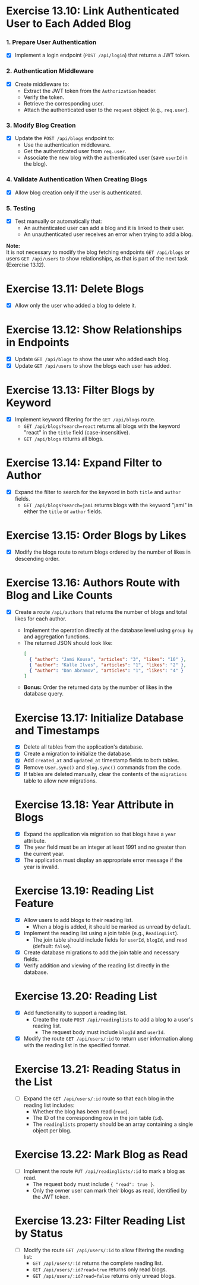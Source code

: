 # Exercise 13.10: Link Authenticated User to Each Added Blog

### 1. Prepare User Authentication
- [x] Implement a login endpoint (`POST /api/login`) that returns a JWT token.

### 2. Authentication Middleware
- [x] Create middleware to:
  - Extract the JWT token from the `Authorization` header.
  - Verify the token.
  - Retrieve the corresponding user.
  - Attach the authenticated user to the `request` object (e.g., `req.user`).

### 3. Modify Blog Creation
- [x] Update the `POST /api/blogs` endpoint to:
  - Use the authentication middleware.
  - Get the authenticated user from `req.user`.
  - Associate the new blog with the authenticated user (save `userId` in the blog).

### 4. Validate Authentication When Creating Blogs
- [x] Allow blog creation only if the user is authenticated.

### 5. Testing
- [x] Test manually or automatically that:
  - An authenticated user can add a blog and it is linked to their user.
  - An unauthenticated user receives an error when trying to add a blog.

**Note:**  
It is not necessary to modify the blog fetching endpoints `GET /api/blogs` or users `GET /api/users` to show relationships, as that is part of the next task (Exercise 13.12).


# Exercise 13.11: Delete Blogs
- [x] Allow only the user who added a blog to delete it.

# Exercise 13.12: Show Relationships in Endpoints
- [x] Update `GET /api/blogs` to show the user who added each blog.
- [x] Update `GET /api/users` to show the blogs each user has added.

# Exercise 13.13: Filter Blogs by Keyword
- [x] Implement keyword filtering for the `GET /api/blogs` route.
  - `GET /api/blogs?search=react` returns all blogs with the keyword "react" in the `title` field (case-insensitive).
  - `GET /api/blogs` returns all blogs.

# Exercise 13.14: Expand Filter to Author
- [x] Expand the filter to search for the keyword in both `title` and `author` fields.
  - `GET /api/blogs?search=jami` returns blogs with the keyword "jami" in either the `title` or `author` fields.

# Exercise 13.15: Order Blogs by Likes
- [x] Modify the blogs route to return blogs ordered by the number of likes in descending order.

# Exercise 13.16: Authors Route with Blog and Like Counts
- [x] Create a route `/api/authors` that returns the number of blogs and total likes for each author.
  - Implement the operation directly at the database level using `group by` and aggregation functions.
  - The returned JSON should look like:
    ```json
    [
      { "author": "Jami Kousa", "articles": "3", "likes": "10" },
      { "author": "Kalle Ilves", "articles": "1", "likes": "2" },
      { "author": "Dan Abramov", "articles": "1", "likes": "4" }
    ]
    ```
  - **Bonus:** Order the returned data by the number of likes in the database query.

  # Exercise 13.17: Initialize Database and Timestamps
  - [x] Delete all tables from the application's database.
  - [x] Create a migration to initialize the database.
  - [x] Add `created_at` and `updated_at` timestamp fields to both tables.
  - [x] Remove `User.sync()` and `Blog.sync()` commands from the code.
  - [x] If tables are deleted manually, clear the contents of the `migrations` table to allow new migrations.

  # Exercise 13.18: Year Attribute in Blogs
  - [x] Expand the application via migration so that blogs have a `year` attribute.
  - [x] The `year` field must be an integer at least 1991 and no greater than the current year.
  - [x] The application must display an appropriate error message if the year is invalid.

  # Exercise 13.19: Reading List Feature
  - [x] Allow users to add blogs to their reading list.
    - When a blog is added, it should be marked as unread by default.
  - [x] Implement the reading list using a join table (e.g., `ReadingList`).
    - The join table should include fields for `userId`, `blogId`, and `read` (default: `false`).
  - [x] Create database migrations to add the join table and necessary fields.
  - [x] Verify addition and viewing of the reading list directly in the database.

  # Exercise 13.20: Reading List
  - [x] Add functionality to support a reading list.
    - Create the route `POST /api/readinglists` to add a blog to a user's reading list.
      - The request body must include `blogId` and `userId`.
  - [x] Modify the route `GET /api/users/:id` to return user information along with the reading list in the specified format.

  # Exercise 13.21: Reading Status in the List
  - [ ] Expand the `GET /api/users/:id` route so that each blog in the reading list includes:
    - Whether the blog has been read (`read`).
    - The ID of the corresponding row in the join table (`id`).
    - The `readinglists` property should be an array containing a single object per blog.

  # Exercise 13.22: Mark Blog as Read
  - [ ] Implement the route `PUT /api/readinglists/:id` to mark a blog as read.
    - The request body must include `{ "read": true }`.
    - Only the owner user can mark their blogs as read, identified by the JWT token.

  # Exercise 13.23: Filter Reading List by Status
  - [ ] Modify the route `GET /api/users/:id` to allow filtering the reading list:
    - `GET /api/users/:id` returns the complete reading list.
    - `GET /api/users/:id?read=true` returns only read blogs.
    - `GET /api/users/:id?read=false` returns only unread blogs.
